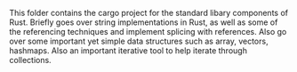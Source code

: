 This folder contains the cargo project for the standard libary components of Rust.
Briefly goes over string implementations in Rust, as well as some of the referencing techniques and 
implement splicing with references. Also go over some important yet simple data structures such as array, vectors, hashmaps. 
Also an important iterative tool to help iterate through collections. 
